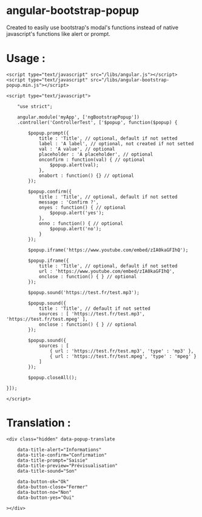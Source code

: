 angular-bootstrap-popup
=========

Created to easily use bootstrap's modal's functions instead of native javascript's functions like alert or prompt.

Usage :
==========

	<script type="text/javascript" src="/libs/angular.js"></script>
	<script type="text/javascript" src="/libs/angular-bootstrap-popup.min.js"></script>
	
	<script type="text/javascript">
	
		"use strict";

		angular.module('myApp', ['ngBootstrapPopup'])
		.controller('ControllerTest', ['$popup', function($popup) {
		
			$popup.prompt({
				title : 'Title', // optional, default if not setted
				label : 'A label', // optional, not created if not setted
				val : 'A value', // optional
				placeholder : 'A placeholder', // optional
				onconfirm : function(val) { // optional
					$popup.alert(val);
				},
				onabort : function() {} // optional
			});

			$popup.confirm({
				title : 'Title', // optional, default if not setted
				message : 'Confirm ?',
				onyes : function() { // optional
					$popup.alert('yes');
				},
				onno : function() { // optional
					$popup.alert('no');
				}
			});

			$popup.iframe('https://www.youtube.com/embed/zIA0kaGFIhQ');

			$popup.iframe({
				title : 'Title', // optional, default if not setted
				url : 'https://www.youtube.com/embed/zIA0kaGFIhQ',
				onclose : function() { } // optional
			});

			$popup.sound('https://test.fr/test.mp3');

			$popup.sound({
				title : 'Title', // default if not setted
				sources : [ 'https://test.fr/test.mp3', 'https://test.fr/test.mpeg' ],
				onclose : function() { } // optional
			});

			$popup.sound({
				sources : [
					{ url : 'https://test.fr/test.mp3', 'type' : 'mp3' },
					{ url : 'https://test.fr/test.mpeg', 'type' : 'mpeg' }
				]
			});

			$popup.closeAll();

	}]);

	</script>


Translation :
==========

	<div class="hidden" data-popup-translate

		data-title-alert="Informations"
		data-title-confirm="Confirmation"
		data-title-prompt="Saisie"
		data-title-preview="Prévisualisation"
		data-title-sound="Son"

		data-button-ok="Ok"
		data-button-close="Fermer"
		data-button-no="Non"
		data-button-yes="Oui"

	></div>